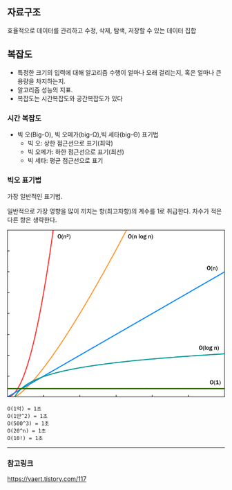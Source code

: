 ## 자료구조

효율적으로 데이터를 관리하고 수정, 삭제, 탐색, 저장할 수 있는 데이터 집합

## 복잡도

- 특정한 크기의 입력에 대해 알고리즘 수행이 얼마나 오래 걸리는지, 혹은 얼마나 큰용량을 차지하는지.
- 알고리즘 성능의 지표.
- 복잡도는 시간복잡도와 공간복잡도가 있다

### 시간 복잡도

- 빅 오(Big-O), 빅 오메가(big-Ω),빅 세타(big-Θ) 표기법
  - 빅 오: 상한 점근선으로 표기(최악)
  - 빅 오메가: 하한 점근선으로 표기(최선)
  - 빅 세타: 평균 점근선으로 표기

### 빅오 표기법

가장 일반적인 표기법.

일반적으로 가장 영향을 많이 끼치는 항(최고차항)의 계수를 1로 취급한다. 차수가 적은 다른 항은 생략한다.

![time complexity](/5_data-structure/img/timecomplexity.png)

```
O(1억) = 1초
O(1만^2) = 1초
O(500^3) = 1초
O(20^n) = 1초
O(10!) = 1초
```

---

### 참고링크

https://vaert.tistory.com/117
